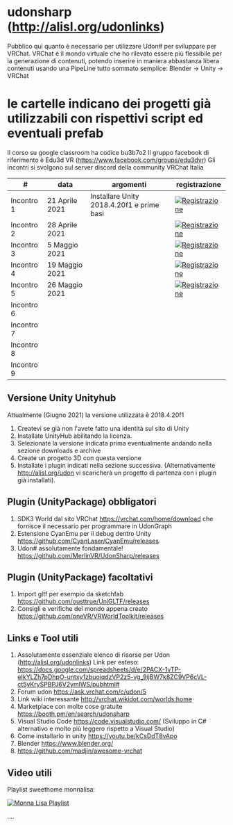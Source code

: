 # udonsharp (http://alisl.org/udonlinks)

Pubblico qui quanto è necessario per utilizzare Udon# per sviluppare per VRChat.
VRChat è il mondo virtuale che ho rilevato essere più flessibile per la generazione di contenuti, potendo inserire in maniera abbastanza libera
contenuti usando una PipeLine tutto sommato semplice: Blender -> Unity -> VRChat

# le cartelle indicano dei progetti già utilizzabili con rispettivi script ed eventuali prefab
Il corso su google classroom ha codice bu3b7o2
Il gruppo facebook di riferimento è Edu3d VR (https://www.facebook.com/groups/edu3dvr)
Gli incontri si svolgono sul server discord della community VRChat Italia

| #  | data  | argomenti | registrazione  |
|---|---|---|---|
| Incontro 1 | 21 Aprile 2021  | Installare Unity 2018.4.20f1 e prime basi | [![Registrazione](https://img.youtube.com/vi/ay-lF2CnAy8/1.jpg)](https://www.youtube.com/watch?v=ay-lF2CnAy8)   |
| Incontro 2 | 28 Aprile 2021  | |[![Registrazione](https://img.youtube.com/vi/UD1wC-NQzuo/1.jpg)](https://www.youtube.com/watch?v=UD1wC-NQzuo)   |
| Incontro 3 | 5 Maggio 2021  | |[![Registrazione](https://img.youtube.com/vi/Q42haZILqvw/1.jpg)](https://www.youtube.com/watch?v=Q42haZILqvw)   |
| Incontro 4 | 19 Maggio 2021  | |[![Registrazione](https://img.youtube.com/vi/K_apSB5Utsw/1.jpg)](https://www.youtube.com/watch?v=K_apSB5Utsw)   |
| Incontro 5 | 26 Maggio 2021  | |[![Registrazione](https://img.youtube.com/vi/FnuctALbJtE/1.jpg)](https://www.youtube.com/watch?v=FnuctALbJtE)   |
| Incontro 6 |   |   ||
| Incontro 7 |   |  ||
| Incontro 8 |   | ||
| Incontro 9 |   | ||


## Versione Unity Unityhub

Attualmente (Giugno 2021) la versione utilizzata è 2018.4.20f1
1. Createvi se già non l'avete fatto una identità sul sito di Unity
2. Installate UnityHub abilitando la licenza.
3. Selezionate la versione indicata prima eventualmente andando nella sezione downloads e archive
4. Create un progetto 3D con questa versione
5. Installate i plugin indicati nella sezione successiva. (Alternativamente http://alisl.org/udon vi scaricherà un progetto di partenza con i plugin già installati).

## Plugin (UnityPackage) obbligatori

1. SDK3 World dal sito VRChat https://vrchat.com/home/download che fornisce il necessario per programmare in UdonGraph
2. Estensione CyanEmu per il debug dentro Unity https://github.com/CyanLaser/CyanEmu/releases
3. Udon# assolutamente fondamentale! https://github.com/MerlinVR/UdonSharp/releases

## Plugin (UnityPackage) facoltativi

1. Import gltf per esempio da sketchfab https://github.com/ousttrue/UniGLTF/releases
2. Consigli e verifiche del mondo appena creato https://github.com/oneVR/VRWorldToolkit/releases



## Links e Tool utili

1. Assolutamente essenziale elenco di risorse per Udon (http://alisl.org/udonlinks) Link per esteso: https://docs.google.com/spreadsheets/d/e/2PACX-1vTP-eIkYLZh7pDhpO-untxy1zbuoiqdzVP2z5-vg_9ijBW7k8ZC9VP6cVL-ct5yKrySPBPJ6V2ymlWS/pubhtml#
2. Forum udon https://ask.vrchat.com/c/udon/5
3. Link wiki interessante http://vrchat.wikidot.com/worlds:home
4. Marketplace con molte cose gratuite https://booth.pm/en/search/udonsharp
5. Visual Studio Code https://code.visualstudio.com/ (Sviluppo in C# alternativo e molto più leggero rispetto a Visual Studio)
6. Come installarlo in unity https://youtu.be/kCsDdT8vApo
7. Blender https://www.blender.org/
8. https://github.com/madjin/awesome-vrchat



## Video utili

Playlist sweethome monnalisa:

[![Monna Lisa Playlist](https://img.youtube.com/vi/wheSzo1bGZo/0.jpg)](https://www.youtube.com/watch?v=wheSzo1bGZo&list=PLXTK688RnbsHtN48fGRwJ5moEInnrnuv)

....
